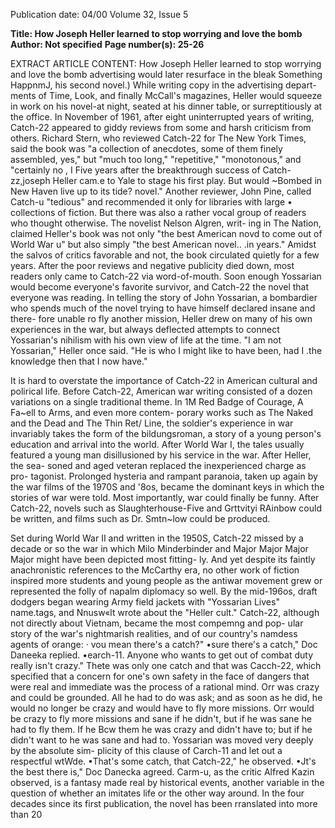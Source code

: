 Publication date: 04/00
Volume 32, Issue 5

**Title: How Joseph Heller learned to stop worrying and love the bomb**
**Author: Not specified**
**Page number(s): 25-26**

EXTRACT ARTICLE CONTENT:
How Joseph Heller learned to stop worrying and love the bomb 
advertising would later resurface in the bleak Something HappnmJ, 
his second novel.) While writing copy in the advertising depart-
ments of Time, Look, and finally McCall's magazines, Heller would 
squeeze in work on his novel-at night, seated at his dinner table, 
or surreptitiously at the office. In November of 1961, after eight 
uninterrupted years of writing, Catch-22 appeared to giddy reviews 
from some and harsh criticism from others. Richard Stern, who 
reviewed Catch-22 for The New York Times, said the book was "a 
collection of anecdotes, some of them finely assembled, yes," but 
"much too long," "repetitive," "monotonous," and "certainly no , 
I 
Five years after the 
breakthrough success 
of Catch-zz,joseph 
Heller cam.e to Yale to 
stage his first play. 
But would ~Bombed 
in New Haven live up 
to its tide? 
novel." Another reviewer, 
John Pine, called Catch-u 
"tedious" and recommended 
it only for libraries with large • 
collections of fiction. 
But there was also a 
rather vocal group of readers 
who thought otherwise. The 
novelist Nelson Algren, writ-
ing in The Nation, claimed 
Heller's book was not only 
"the best American novd to 
come out of World War u" 
but also simply "the best 
American novel.. .in years." 
Amidst the salvos of critics 
favorable and not, the book 
circulated quietly for a few 
years. After the poor reviews 
and negative publicity died 
down, most readers only came to Catch-22 via word-of-mouth. 
Soon enough Yossarian would become everyone's favorite survivor, 
and Catch-22 the novel that everyone was reading. 
In telling the story of John Yossarian, a bombardier who spends 
much of the novel trying to have himself declared insane and there-
fore unable ro fly another mission, Heller drew on many of his own 
experiences in the war, but always deflected attempts to connect 
Yossarian's nihilism with his own view of life at the time. "I am not 
Yossarian," Heller once said. "He is who I might like to have been, 
had I .the knowledge then that I now have." 


It is hard to overstate the importance of Catch-22 in American 
cultural and polirical life. Before Catch-22, American war writing 
consisted of a dozen variations on a single traditional theme. In 1M 
Red Badge of Courage, A Fa~ell to Arms, and even more contem-
porary works such as The Naked and the Dead and The Thin Ret/ 
Line, the soldier's experience in war invariably takes the form of the 
bildungsroman, a story of a young person's education and arrival 
into the world. After World War I, the tales usually featured a young 
man disillusioned by his service in the war. After Heller, the sea-
soned and aged veteran replaced the inexperienced charge as pro-
tagonist. Prolonged hysteria and rampant paranoia, taken up again 
by the war films of the 1970S and '8os, became the dominant keys 
in which the stories of war were told. Most importantly, war could 
finally be funny. After Catch-22, novels such as Slaughterhouse-Five 
and Grttvityi RAinbow could be written, and films such as Dr. 
Smtn~low could be produced. 

Set during World War II and written in the 1950S, Catch-22 
missed by a decade or so the war in which Milo Minderbinder and 
Major Major Major Major might have been depicted most fitting-
ly. And yet despite its faintly anachronistic references to the 
McCarthy era, no other work of fiction inspired more students and 
young people as the antiwar movement grew or represented the 
folly of napalm diplomacy so well. By the mid-196os, draft dodgers 
began wearing Army field jackets with "Yossarian Lives" name.tags, 
and Nnusw«lt wrote about the "Heller cult." Catch-22, although 
not directly about Vietnam, became the most compemng and pop-
ular story of the war's nightmarish realities, and of our country's 
namdess agents of orange: 
· vou mean there's a catch?" 
•sure there's a catch," Doc Daneeka replied. 
•earch-11. Anyone who wants to get out of combat 
duty really isn't crazy." 
Thete was only one catch and that was Cacch-22, 
which specified that a concern for one's own safety in 
the face of dangers that were real and immediate was the 
process of a rational mind. Orr was crazy and could be 
grounded. All he had to do was ask; and as soon as he 
did, he would no longer be crazy and would have to fly 
more missions. Orr would be crazy to fly more missions 
and sane if he didn't, but if he was sane he had to fly 
them. If he Bcw them he was crazy and didn't have to; 
but if he didn't want to he was sane and had to. 
Yossarian was moved very deeply by the absolute sim-
plicity of this clause of Carch-11 and let out a respectful 
wtWde. 
•That's some catch, that Catch-22," he observed. 
•Jt's the best there is," Doc Danecka agreed. 
Carm-u, as the critic Alfred Kazin observed, is a fantasy made 
real by historical events, another variable in the question of whether 
an imitates life or the other way around. In the four decades since 
its first publication, the novel has been rranslated into more than 20